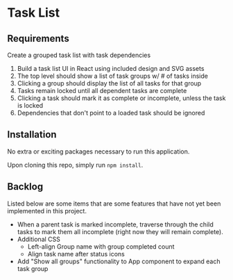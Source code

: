 # Task List

## Requirements
Create a grouped task list with task dependencies

1. Build a task list UI in React using included design and SVG assets
2. The top level should show a list of task groups w/ # of tasks inside
3. Clicking a group should display the list of all tasks for that group
4. Tasks remain locked until all dependent tasks are complete
5. Clicking a task should mark it as complete or incomplete, unless the task is locked
6. Dependencies that don't point to a loaded task should be ignored

## Installation
No extra or exciting packages necessary to run this application.

Upon cloning this repo, simply run `npm install`.

## Backlog
Listed below are some items that are some features that have not yet been implemented in this project.

- When a parent task is marked incomplete, traverse through the child tasks to mark them all incomplete (right now they will remain complete).
- Additional CSS
    - Left-align Group name with group completed count
    - Align task name after status icons
- Add "Show all groups" functionality to App component to expand each task group
